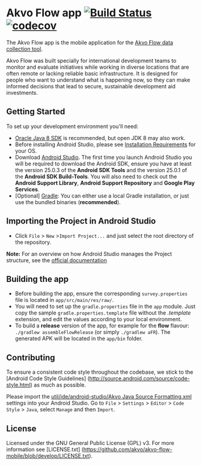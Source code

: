 # Akvo Flow app [![Build Status](https://travis-ci.org/akvo/akvo-flow-mobile.svg?branch=develop)](https://travis-ci.org/akvo/akvo-flow-mobile) [![codecov](https://codecov.io/gh/akvo/akvo-flow-mobile/branch/develop/graph/badge.svg)](https://codecov.io/gh/akvo/akvo-flow-mobile)

The Akvo Flow app is the mobile application for the [Akvo Flow data collection tool](https://github.com/akvo/akvo-flow).

Akvo Flow was built specially for international development teams to monitor and evaluate initiatives while working in diverse locations that are often remote or lacking reliable basic infrastructure. It is designed for people who want to understand what is happening now, so they can make informed decisions that lead to secure, sustainable development aid investments.

## Getting Started

To set up your development environment you'll need:

* [Oracle Java 8 SDK](http://www.oracle.com/technetwork/java/javase/downloads/jdk8-downloads-2133151.html) is recommended, but open JDK 8 may also work.
* Before installing Android Studio, please see [Installation Requirements](https://developer.android.com/studio/install.html) for your OS.
* Download [Android Studio](http://developer.android.com/sdk/index.html). The first time you launch Android Studio you will be required to download the Android SDK, ensure you have at least the version 25.0.3 of the **Android SDK Tools** and the version 25.0.1 of the **Android SDK Build-Tools**. You will also need to check out the **Android Support Library**, **Android Support Repository** and **Google Play Services**.
* [Optional] [Gradle](http://www.gradle.org/): You can either use a local Gradle installation, or just use the bundled binaries (**recommended**).

## Importing the Project in Android Studio

* Click `File` > `New` >`Import Project...` and just select the root directory of the repository.

**Note:** For an overview on how Android Studio manages the Project structure, see the [official documentation](https://developer.android.com/studio/intro/index.html)

## Building the app

* Before building the app, ensure the corresponding `survey.properties` file is located in `app/src/main/res/raw/`.
* You will need to set up the `gradle.properties` file in the `app` module. Just copy the sample `gradle.properties.template` file without the *.template* extension, and edit the values according to your local environment.
* To build a **release** version of the app, for example for the **flow** flavour: `./gradlew assembleFlowRelease` (or simply `./gradlew aFR`). The generated APK will be located in the `app/bin` folder.

## Contributing

To ensure a consistent code style throughout the codebase, we stick to the [Android Code Style Guidelines]
(http://source.android.com/source/code-style.html) as much as possible.

Please import the [util/ide/android-studio/Akvo Java Source Formatting.xml](https://github.com/akvo/akvo-flow-mobile/blob/issue/607-update-readme/util/ide/android-studio/Akvo%20Java%20Source%20Formatting.xml) settings into your Android Studio. Go to `File` > `Settings` > `Editor` > `Code Style` > `Java`, select `Manage` and then `Import`.

## License

Licensed under the GNU General Public License (GPL) v3.
For more information see [LICENSE.txt] (https://github.com/akvo/akvo-flow-mobile/blob/develop/LICENSE.txt).
